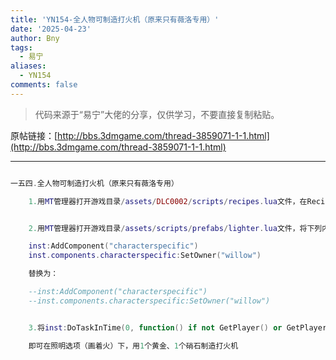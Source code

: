 ```yaml
---
title: 'YN154-全人物可制造打火机（原来只有薇洛专用）'
date: '2025-04-23'
author: Bny
tags:
  - 易宁
aliases:
  - YN154
comments: false
---
```


> 代码来源于“易宁”大佬的分享，仅供学习，不要直接复制粘贴。

原帖链接：[http://bbs.3dmgame.com/thread-3859071-1-1.html](http://bbs.3dmgame.com/thread-3859071-1-1.html)

---

```lua  

一五四.全人物可制造打火机（原来只有薇洛专用）	1.用MT管理器打开游戏目录/assets/DLC0002/scripts/recipes.lua文件，在Recipe("torch", {Ingredient("cutgrass", 2),Ingredient("twigs", 2)}, RECIPETABS.LIGHT, TECH.NONE)的下一行插入Recipe("lighter", {Ingredient("goldnugget", 1),Ingredient("nitre", 1)}, RECIPETABS.LIGHT, TECH.NONE)	2.用MT管理器打开游戏目录/assets/scripts/prefabs/lighter.lua文件，将下列内容：	inst:AddComponent("characterspecific")	inst.components.characterspecific:SetOwner("willow")	替换为：	--inst:AddComponent("characterspecific")	--inst.components.characterspecific:SetOwner("willow")	3.将inst:DoTaskInTime(0, function() if not GetPlayer() or GetPlayer().prefab ~= "willow" then inst:Remove() end end)替换为--inst:DoTaskInTime(0, function() if not GetPlayer() or GetPlayer().prefab ~= "willow" then inst:Remove() end end)	即可在照明选项（画着火）下，用1个黄金、1个硝石制造打火机

```  

